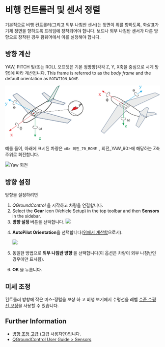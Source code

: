# 비행 컨트롤러 및 센서 정렬

기본적으로 비행 컨트롤러(그리고 외부 나침반 센서)는 윗면이 위를 향하도록, 화살표가 기체 정면을 향하도록 프레임에 장착되어야 합니다. 보드나 외부 나침반 센서가 다른 방향으로 장착된 경우 펌웨어에서 이를 설정해야 합니다.

## 방향 계산

YAW, PITCH 및/또는 ROLL 오프셋은 기본 정방향(각각 Z, Y, X축을 중심으로 시계 방향)에 따라 계산됩니다. This frame is referred to as the *body frame* and the default orientation as `ROTATION_NONE`.

<img src="../../images/fc_orientation_1.png" style="width: 600px;" />

예를 들어, 아래에 표시된 차량은 `=0> 회전_70_RONE `,  회전_YAW_90>에 해당하는 Z축 주위로 회전합니다.</p>

<p><img src="../../images/yaw_rotation.png" alt="Yaw 회전" /></p>

<h2>방향 설정</h2>

<p>방향을 설정하려면</p>

<ol start="1">
<li><em>QGroundControl </em>을 시작하고 차량을 연결합니다.</li>
<li>Select the <strong>Gear</strong> icon (Vehicle Setup) in the top toolbar and then <strong>Sensors</strong> in the sidebar.</li>
<li><strong> 방향 설정 </strong> 버튼을 선택합니다.
<img src="../../images/qgc/setup/sensor_orientation_set_orientations.jpg" style="width: 600px;"/></li>
<li><p><strong> AutoPilot Orientation</strong>을 선택합니다(<a href="#calculating-orientation">위에서 계산함</a>으로서).
 
</p>

<p><img src="../../images/qgc/setup/sensor_orientation_selector_values.jpg" style="width: 200px;"/></p></li>
<li><p>동일한 방법으로 <strong> 외부 나침반 방향 </strong>을 선택합니다(이 옵션은 차량이 외부 나침반인 경우에만 표시됨).</p></li>
<li><strong>OK </strong>을 누릅니다.</li>
</ol>

<h2>미세 조정</h2>

<p>컨트롤러 방향에 작은 미스-정렬을 보상 하 고 비행 보기에서 수평선을 레벨 <a href="../config/level_horizon_calibration.md">수준 수평선 보정</a>을 사용할 수 있습니다.</p>

<h2>Further Information</h2>

<ul>
<li><a href="../advanced_config/advanced_flight_controller_orientation_leveling.md">방향 조정 고급</a> (고급 사용자만)입니다.</li>
<li><a href="https://docs.qgroundcontrol.com/en/SetupView/sensors_px4.html#flight_controller_orientation">QGroundControl User Guide > Sensors</a></li>
</ul>